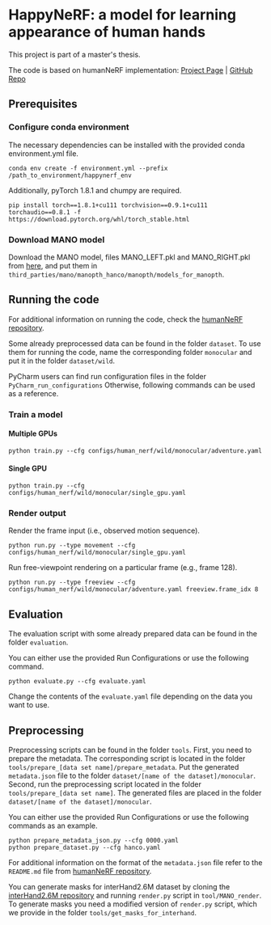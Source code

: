 # HappyNeRF: a model for learning appearance of human hands

This project is part of a master's thesis.

The code is based on humanNeRF implementation:
[Project Page](https://grail.cs.washington.edu/projects/humannerf/) |
[GitHub Repo](https://github.com/chungyiweng/humannerf)

## Prerequisites

### Configure conda environment

The necessary dependencies can be installed with the provided conda environment.yml file.

    conda env create -f environment.yml --prefix /path_to_environment/happynerf_env

Additionally, pyTorch 1.8.1 and chumpy are required.

    pip install torch==1.8.1+cu111 torchvision==0.9.1+cu111 torchaudio==0.8.1 -f https://download.pytorch.org/whl/torch_stable.html

### Download MANO model

Download the MANO model, files MANO_LEFT.pkl and MANO_RIGHT.pkl from [here](https://mano.is.tue.mpg.de/index.html),
and put them in `third_parties/mano/manopth_hanco/manopth/models_for_manopth`.

## Running the code

For additional information on running the code, check the 
[humanNeRF repository](https://github.com/chungyiweng/humannerf).

Some already preprocessed data can be found in the folder `dataset`.
To use them for running the code, name the corresponding folder `monocular`
and put it in the folder `dataset/wild`.

PyCharm users can find run configuration files in the folder `PyCharm_run_configurations`
Otherwise, following commands can be used as a reference.

### Train a model

#### Multiple GPUs 

    python train.py --cfg configs/human_nerf/wild/monocular/adventure.yaml

#### Single GPU

    python train.py --cfg configs/human_nerf/wild/monocular/single_gpu.yaml

### Render output

Render the frame input (i.e., observed motion sequence).

    python run.py --type movement --cfg configs/human_nerf/wild/monocular/single_gpu.yaml 

Run free-viewpoint rendering on a particular frame (e.g., frame 128).

    python run.py --type freeview --cfg configs/human_nerf/wild/monocular/adventure.yaml freeview.frame_idx 8

## Evaluation

The evaluation script with some already prepared data can be found in the folder `evaluation`.

You can either use the provided Run Configurations or use the following command.
    
    python evaluate.py --cfg evaluate.yaml    

Change the contents of the `evaluate.yaml` file depending on the data you want to use.

## Preprocessing

Preprocessing scripts can be found in the folder `tools`.
First, you need to prepare the metadata. 
The corresponding script is located in the folder `tools/prepare_[data set name]/prepare_metadata`.
Put the generated `metadata.json` file to the folder `dataset/[name of the dataset]/monocular`.
Second, run the preprocessing script located in the folder `tools/prepare_[data set name]`.
The generated files are placed in the folder `dataset/[name of the dataset]/monocular`.

You can either use the provided Run Configurations 
or use the following commands as an example.

    python prepare_metadata_json.py --cfg 0000.yaml
    python prepare_dataset.py --cfg hanco.yaml
    

For additional information on the format of the `metadata.json` file refer to
the `README.md` file from [humanNeRF repository](https://github.com/chungyiweng/humannerf).

You can generate masks for interHand2.6M dataset by cloning the
[interHand2.6M repository](https://github.com/facebookresearch/InterHand2.6M#mano-mesh-rendering-demo)
and running `render.py` script in `tool/MANO_render`. 
To generate masks you need a modified version of `render.py` script, 
which we provide in the folder `tools/get_masks_for_interhand`.